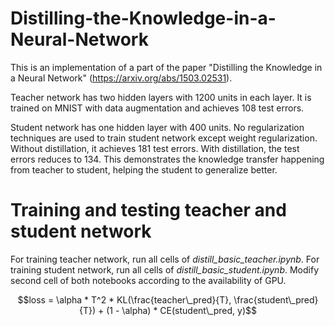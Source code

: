 # Distilling-the-Knowledge-in-a-Neural-Network
This is an implementation of a part of the paper "Distilling the Knowledge in a Neural Network" (https://arxiv.org/abs/1503.02531). 

Teacher network has two hidden layers with 1200 units in each layer. It is trained on MNIST with data augmentation and achieves 108 test errors.

Student network has one hidden layer with 400 units. No regularization techniques are used to train student network except weight regularization. Without distillation, it achieves 181 test errors. With distillation, the test errors reduces to 134. This demonstrates the knowledge transfer happening from teacher to student, helping the student to generalize better.

# Training and testing teacher and student network
For training teacher network, run all cells of *distill_basic_teacher.ipynb*.
For training student network, run all cells of *distill_basic_student.ipynb*.
Modify second cell of both notebooks according to the availability of GPU.

$$loss = \alpha * T^2 * KL(\frac{teacher\_pred}{T}, \frac{student\_pred}{T}) + (1 - \alpha) * CE(student\_pred, y)$$